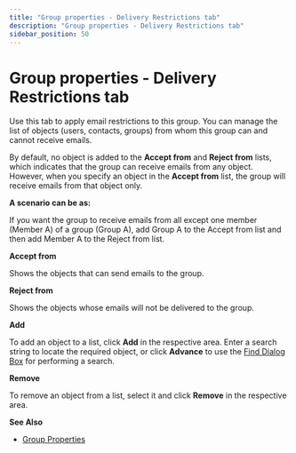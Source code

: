 ```yaml
---
title: "Group properties - Delivery Restrictions tab"
description: "Group properties - Delivery Restrictions tab"
sidebar_position: 50
---
```


# Group properties - Delivery Restrictions tab

Use this tab to apply email restrictions to this group. You can manage the list of objects (users,
contacts, groups) from whom this group can and cannot receive emails.

By default, no object is added to the **Accept from** and **Reject from** lists, which indicates
that the group can receive emails from any object. However, when you specify an object in the
**Accept from** list, the group will receive emails from that object only.

**A scenario can be as:**

If you want the group to receive emails from all except one member (Member A) of a group (Group A),
add Group A to the Accept from list and then add Member A to the Reject from list.

**Accept from**

Shows the objects that can send emails to the group.

**Reject from**

Shows the objects whose emails will not be delivered to the group.

**Add**

To add an object to a list, click **Add** in the respective area. Enter a search string to locate
the required object, or click **Advance** to use the
[Find Dialog Box](/docs/directorymanager/11.0/portal/generalfeatures/find.md) for performing a
search.

**Remove**

To remove an object from a list, select it and click **Remove** in the respective area.

**See Also**

- [Group Properties](/docs/directorymanager/11.0/portal/group/properties/overview.md)
